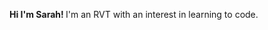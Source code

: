 <strong> Hi I'm Sarah! </strong>
I'm an RVT with an interest in learning to code.

<!---
sarahmccrie/sarahmccrie is a ✨ special ✨ repository because its `README.md` (this file) appears on your GitHub profile.
You can click the Preview link to take a look at your changes.
--->
